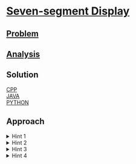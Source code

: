 # [Seven-segment Display](https://codingcompetitions.withgoogle.com/kickstart/round/0000000000434d9c/0000000000434c09)

## [Problem](PROBLEM.md)

## [Analysis](ANALYSIS.md)

## Solution
[CPP](Solution.cpp)<br />
[JAVA](Solution.java)<br />
[PYTHON](Solution.py)

## Approach

<details>
<summary>Hint 1</summary>
<br />
* Question is not asking next number, but asking next display, i.e, status of each LED(0/1) in (N + 1)th step.
</details>

<details>
<summary>Hint 2</summary>
<br />
* Each LED has either of 3 stages:- Working, Broken, Unknown<br />
* Working and Broken are easy to work with. For Unknown, if it has to glow, then we can't tell if it glow. So, Display ERROR! else Display 0 at that place
</details>

<details>
<summary>Hint 3</summary>
<br />
* If you are getting multiple numbers that can be diplayed and all lead to same diplay pattern then show that pattern, because what ever number is being diplayed, you will see single pattern<br />
* If all numbers leads to different LED patterns, then you can't decide which to display, hence display ERROR!
</details>

<details>
<summary>Hint 4</summary>
<br />
* If you are getting multiple sequence at the end, keep in mind for each sequence LED status will be different, i.e., same element can be Working, Broken or Unknown for different sequence
</details>